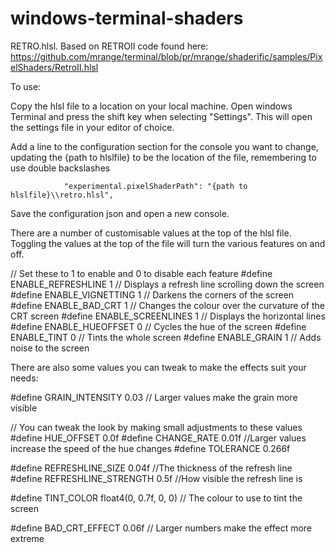 # windows-terminal-shaders

RETRO.hlsl.  Based on RETROII code found here:
https://github.com/mrange/terminal/blob/pr/mrange/shaderific/samples/PixelShaders/RetroII.hlsl

To use:

Copy the hlsl file to a location on your local machine.  Open windows Terminal and press the shift key when selecting "Settings".  This will open the settings file in your editor of choice.  

Add a line to the configuration section for the console you want to change, updating the {path to hlslfile} to be the location of the file, remembering to use double backslashes

                "experimental.pixelShaderPath": "{path to hlslfile}\\retro.hlsl",

Save the configuration json and open a new console.


There are a number of customisable values at the top of the hlsl file.  Toggling the values at the top of the file will turn the various features on and off.

  // Set these to 1 to enable and 0 to disable each feature
  #define ENABLE_REFRESHLINE 1  // Displays a refresh line scrolling down the screen
  #define ENABLE_VIGNETTING 1  // Darkens the corners of the screen
  #define ENABLE_BAD_CRT 1  // Changes the colour over the curvature of the CRT screen
  #define ENABLE_SCREENLINES 1  // Displays the horizontal lines
  #define ENABLE_HUEOFFSET 0  //  Cycles the hue of the screen
  #define ENABLE_TINT 0  //  Tints the whole screen 
  #define ENABLE_GRAIN 1  // Adds noise to the screen

There are also some values you can tweak to make the effects suit your needs:

  #define GRAIN_INTENSITY 0.03 // Larger values make the grain more visible

  // You can tweak the look by making small adjustments to these values
  #define HUE_OFFSET 0.0f
  #define CHANGE_RATE 0.01f  //Larger values increase the speed of the hue changes
  #define TOLERANCE 0.266f

  #define REFRESHLINE_SIZE 0.04f  //The thickness of the refresh line
  #define REFRESHLINE_STRENGTH 0.5f  //How visible the refresh line is

  #define TINT_COLOR float4(0, 0.7f, 0, 0) // The colour to use to tint the screen

  #define BAD_CRT_EFFECT 0.06f  // Larger numbers make the effect more extreme
